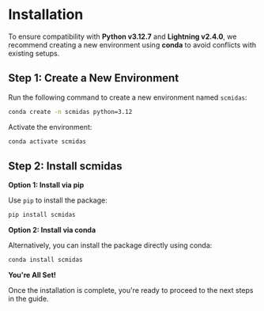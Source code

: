 # Installation

To ensure compatibility with **Python v3.12.7** and **Lightning v2.4.0**, we recommend creating a new environment using **conda** to avoid conflicts with existing setups.

## Step 1: Create a New Environment

Run the following command to create a new environment named `scmidas`:

```bash
conda create -n scmidas python=3.12
```

Activate the environment:

```bash
conda activate scmidas
```

## Step 2: Install scmidas

**Option 1: Install via pip**

Use `pip` to install the package:

```bash
pip install scmidas
```

**Option 2: Install via conda**

Alternatively, you can install the package directly using conda:

```bash
conda install scmidas
```

**You're All Set!**

Once the installation is complete, you're ready to proceed to the next steps in the guide.

